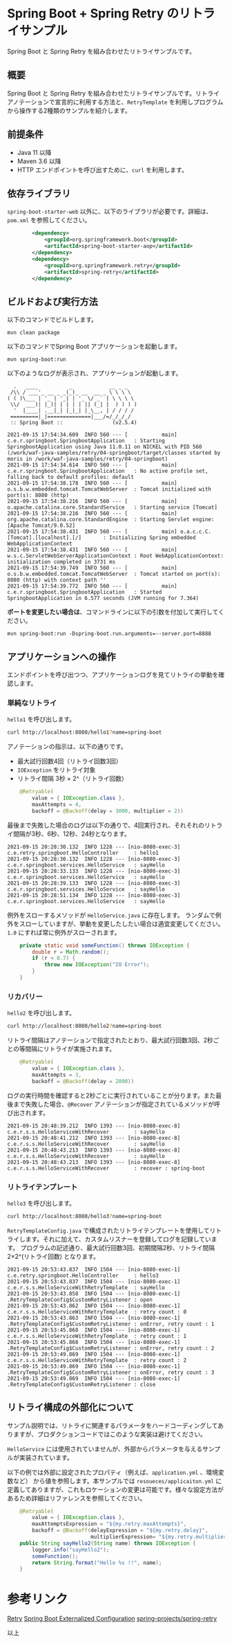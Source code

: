 # Spring Boot + Spring Retry のリトライサンプル

Spring Boot と Spring Retry を組み合わせたリトライサンプルです。

## 概要

Spring Boot と Spring Retry を組み合わせたリトライサンプルです。リトライアノテーションで宣言的に利用する方法と、`RetryTemplate` を利用しプログラムから操作する2種類のサンプルを紹介します。

## 前提条件

- Java 11 以降
- Maven 3.6 以降
- HTTP エンドポイントを呼び出すために、`curl` を利用します。

## 依存ライブラリ

`spring-boot-starter-web` 以外に、以下のライブラリが必要です。詳細は、`pom.xml` を参照してください。

```xml
        <dependency>
            <groupId>org.springframework.boot</groupId>
            <artifactId>spring-boot-starter-aop</artifactId>
        </dependency>
        <dependency>
            <groupId>org.springframework.retry</groupId>
            <artifactId>spring-retry</artifactId>
        </dependency>
```

## ビルドおよび実行方法

以下のコマンドでビルドします。

```
mvn clean package 
```
以下のコマンドでSpring Boot アプリケーションを起動します。 

```
mvn spring-boot:run
```

以下のようなログが表示され、アプリケーションが起動します。

```log
  .   ____          _            __ _ _
 /\\ / ___'_ __ _ _(_)_ __  __ _ \ \ \ \
( ( )\___ | '_ | '_| | '_ \/ _` | \ \ \ \
 \\/  ___)| |_)| | | | | || (_| |  ) ) ) )
  '  |____| .__|_| |_|_| |_\__, | / / / /
 =========|_|==============|___/=/_/_/_/
 :: Spring Boot ::                (v2.5.4)

2021-09-15 17:54:34.609  INFO 560 --- [           main] c.e.r.springboot.SpringbootApplication   : Starting SpringbootApplication using Java 11.0.11 on NICKEL with PID 560 (/work/waf-java-samples/retry/04-springboot/target/classes started by moris in /work/waf-java-samples/retry/04-springboot)
2021-09-15 17:54:34.614  INFO 560 --- [           main] c.e.r.springboot.SpringbootApplication   : No active profile set, falling back to default profiles: default
2021-09-15 17:54:38.178  INFO 560 --- [           main] o.s.b.w.embedded.tomcat.TomcatWebServer  : Tomcat initialized with port(s): 8080 (http)
2021-09-15 17:54:38.216  INFO 560 --- [           main] o.apache.catalina.core.StandardService   : Starting service [Tomcat]
2021-09-15 17:54:38.216  INFO 560 --- [           main] org.apache.catalina.core.StandardEngine  : Starting Servlet engine: [Apache Tomcat/9.0.52]
2021-09-15 17:54:38.431  INFO 560 --- [           main] o.a.c.c.C.[Tomcat].[localhost].[/]       : Initializing Spring embedded WebApplicationContext
2021-09-15 17:54:38.431  INFO 560 --- [           main] w.s.c.ServletWebServerApplicationContext : Root WebApplicationContext: initialization completed in 3731 ms
2021-09-15 17:54:39.749  INFO 560 --- [           main] o.s.b.w.embedded.tomcat.TomcatWebServer  : Tomcat started on port(s): 8080 (http) with context path ''
2021-09-15 17:54:39.772  INFO 560 --- [           main] c.e.r.springboot.SpringbootApplication   : Started SpringbootApplication in 6.577 seconds (JVM running for 7.364)
```

**ポートを変更したい場合は**、コマンドラインに以下の引数を付加して実行してください。

```
mvn spring-boot:run -Dspring-boot.run.arguments=--server.port=8888
```

## アプリケーションへの操作

エンドポイントを呼び出つつ、アプリケーションログを見てリトライの挙動を確認します。

### 単純なリトライ

`hello1` を呼び出します。

```sh
curl http://localhost:8080/hello1?name=spring-boot
```

アノテーションの指示は、以下の通りです。
- 最大試行回数4回（リトライ回数3回）
- `IOException` をリトライ対象
- リトライ間隔 3秒 × 2^（リトライ回数）

```java
    @Retryable(
        value = { IOException.class }, 
        maxAttempts = 4, 
        backoff = @Backoff(delay = 3000, multiplier = 2))
```

最後まで失敗した場合のログは以下の通りで、4回実行され、それそれのリトライ間隔が3秒、6秒、12秒、24秒となります。

```log
2021-09-15 20:28:30.132  INFO 1228 --- [nio-8080-exec-3] c.e.retry.springboot.HelloController     : hello1
2021-09-15 20:28:30.132  INFO 1228 --- [nio-8080-exec-3] c.e.r.springboot.services.HelloService   : sayHello
2021-09-15 20:28:33.133  INFO 1228 --- [nio-8080-exec-3] c.e.r.springboot.services.HelloService   : sayHello
2021-09-15 20:28:39.133  INFO 1228 --- [nio-8080-exec-3] c.e.r.springboot.services.HelloService   : sayHello
2021-09-15 20:28:51.134  INFO 1228 --- [nio-8080-exec-3] c.e.r.springboot.services.HelloService   : sayHello
```

例外をスローするメソッドが `HelloService.java` に存在します。 ランダムで例外をスローしていますが、挙動を変更したしたい場合は適宜変更してください。`1.0` にすれば常に例外がスローされます。 

```java
    private static void someFunction() throws IOException {
        double r = Math.random();
        if (r < 0.7) {
            throw new IOException("IO Error");
        }
    }
```

### リカバリー

`hello2` を呼び出します。

```sh
curl http://localhost:8080/hello2?name=spring-boot
```
リトライ間隔はアノテーションで指定されたとおり、最大試行回数3回、2秒ごとの等間隔にリトライが実施されます。

```java
    @Retryable(
        value = { IOException.class }, 
        maxAttempts = 3, 
        backoff = @Backoff(delay = 2000))
```

ログの実行時間を確認すると2秒ごとに実行されていることが分ります。また最後まで失敗した場合、`@Recover` アノテーションが指定されているメソッドが呼び出されます。

```log
2021-09-15 20:48:39.212  INFO 1393 --- [nio-8080-exec-8] c.e.r.s.s.HelloServiceWithRecover        : sayHello
2021-09-15 20:48:41.212  INFO 1393 --- [nio-8080-exec-8] c.e.r.s.s.HelloServiceWithRecover        : sayHello
2021-09-15 20:48:43.213  INFO 1393 --- [nio-8080-exec-8] c.e.r.s.s.HelloServiceWithRecover        : sayHello
2021-09-15 20:48:43.213  INFO 1393 --- [nio-8080-exec-8] c.e.r.s.s.HelloServiceWithRecover        : recover : spring-boot
```

### リトライテンプレート

`hello3` を呼び出します。

```sh
curl http://localhost:8080/hello3?name=spring-boot
```

`RetryTemplateConfig.java` で構成されたリトライテンプレートを使用してリトライします。それに加えて、カスタムリスナーを登録してログを記録しています。
プログラムの記述通り、最大試行回数3回、初期間隔2秒、リトライ間隔 2×2^(リトライ回数) となります。

```log
2021-09-15 20:53:43.837  INFO 1504 --- [nio-8080-exec-1] c.e.retry.springboot.HelloController     : hello3
2021-09-15 20:53:43.837  INFO 1504 --- [nio-8080-exec-1] c.e.r.s.s.HelloServiceWithRetryTemplate  : sayHello
2021-09-15 20:53:43.858  INFO 1504 --- [nio-8080-exec-1] .RetryTemplateConfig$CustomRetryListener : open
2021-09-15 20:53:43.862  INFO 1504 --- [nio-8080-exec-1] c.e.r.s.s.HelloServiceWithRetryTemplate  : retry count : 0
2021-09-15 20:53:43.863  INFO 1504 --- [nio-8080-exec-1] .RetryTemplateConfig$CustomRetryListener : onError, retry count : 1
2021-09-15 20:53:45.868  INFO 1504 --- [nio-8080-exec-1] c.e.r.s.s.HelloServiceWithRetryTemplate  : retry count : 1
2021-09-15 20:53:45.868  INFO 1504 --- [nio-8080-exec-1] .RetryTemplateConfig$CustomRetryListener : onError, retry count : 2
2021-09-15 20:53:49.869  INFO 1504 --- [nio-8080-exec-1] c.e.r.s.s.HelloServiceWithRetryTemplate  : retry count : 2
2021-09-15 20:53:49.869  INFO 1504 --- [nio-8080-exec-1] .RetryTemplateConfig$CustomRetryListener : onError, retry count : 3
2021-09-15 20:53:49.869  INFO 1504 --- [nio-8080-exec-1] .RetryTemplateConfig$CustomRetryListener : close
```

## リトライ構成の外部化について

サンプル説明では、リトライに関連するパラメータをハードコーディングしてありますが、プロダクションコードではこのような実装は避けてください。

`HelloService` には使用されていませんが、外部からパラメータを与えるサンプルが実装されています。

以下の例では外部に設定されたプロパティ（例えば、`application.yml` 、環境変数など） から値を参照します。本サンプルでは `resoueces/applicaiton.yml` に定義してありますが、これもロケーションの変更は可能です。様々な設定方法があるため詳細はリファレンスを参照してください。

```java
    @Retryable(
        value = { IOException.class },  
        maxAttemptsExpression = "${my.retry.maxAttempts}",
        backoff = @Backoff(delayExpression = "${my.retry.delay}",
                           multiplierExpression= "${my.retry.multiplier}"))
    public String sayHello2(String name) throws IOException {
        logger.info("sayHello2");
        someFunction();
        return String.format("Hello %s !!", name);
    }
```

# 参考リンク

[Retry](https://docs.spring.io/spring-batch/docs/current/reference/html/retry.html)
[Spring Boot Externalized Configuration](https://docs.spring.io/spring-boot/docs/current/reference/htmlsingle/#features.external-config)
[spring-projects/spring-retry](https://github.com/spring-projects/spring-retry)

以上
